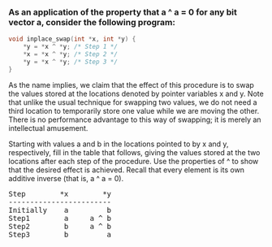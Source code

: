 ### As an application of the property that a ^ a = 0 for any bit vector a, consider the following program:
```c
void inplace_swap(int *x, int *y) {
    *y = *x ^ *y; /* Step 1 */
    *x = *x ^ *y; /* Step 2 */
    *y = *x ^ *y; /* Step 3 */
}
```

As the name implies, we claim that the effect of this procedure is to swap the
values stored at the locations denoted by pointer variables x and y. Note that
unlike the usual technique for swapping two values, we do not need a third
location to temporarily store one value while we are moving the other. There
is no performance advantage to this way of swapping; it is merely an intellectual
amusement.

Starting with values a and b in the locations pointed to by x and y, respectively,
fill in the table that follows, giving the values stored at the two locations after each
step of the procedure. Use the properties of ^ to show that the desired effect is
achieved. Recall that every element is its own additive inverse (that is, a ^ a = 0).

<pre>
Step        *x        *y
------------------------
Initially    a         b
Step1        a     a ^ b
Step2        b     a ^ b
Step3        b         a
</pre>

